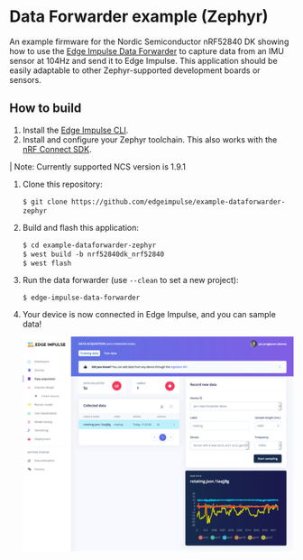 # Data Forwarder example (Zephyr)

An example firmware for the Nordic Semiconductor nRF52840 DK showing how to use the [Edge Impulse Data Forwarder](https://docs.edgeimpulse.com/docs/cli-data-forwarder) to capture data from an IMU sensor at 104Hz and send it to Edge Impulse. This application should be easily adaptable to other Zephyr-supported development boards or sensors.

## How to build

1. Install the [Edge Impulse CLI](https://docs.edgeimpulse.com/docs/cli-installation).
1. Install and configure your Zephyr toolchain. This also works with the [nRF Connect SDK](https://www.nordicsemi.com/Software-and-tools/Software/nRF-Connect-SDK).

| Note: Currently supported NCS version is 1.9.1

1. Clone this repository:

    ```
    $ git clone https://github.com/edgeimpulse/example-dataforwarder-zephyr
    ```

1. Build and flash this application:

    ```
    $ cd example-dataforwarder-zephyr
    $ west build -b nrf52840dk_nrf52840
    $ west flash
    ```

1. Run the data forwarder (use `--clean` to set a new project):

    ```
    $ edge-impulse-data-forwarder
    ```

1. Your device is now connected in Edge Impulse, and you can sample data!

    ![Data collected](img/forwarder01.png)
